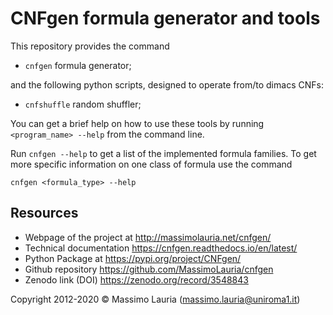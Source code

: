 # CNFgen formula generator and tools

This repository provides the command

- `cnfgen` formula generator;

and the following python scripts, designed to operate from/to dimacs
CNFs:

- `cnfshuffle` random shuffler;

You  can get  a  brief help  on  how  to use  these  tools by  running
`<program_name> --help` from the command line.

Run `cnfgen --help` to get a list of the implemented formula families.
To get  more specific information  on one  class of formula  use the
command

    cnfgen <formula_type> --help

## Resources

- Webpage of the project at <http://massimolauria.net/cnfgen/>
- Technical documentation <https://cnfgen.readthedocs.io/en/latest/>
- Python Package at <https://pypi.org/project/CNFgen/>
- Github repository <https://github.com/MassimoLauria/cnfgen>
- Zenodo link (DOI) <https://zenodo.org/record/3548843>


Copyright 2012-2020  © Massimo
Lauria ([massimo.lauria@uniroma1.it](mailto:massimo.lauria@uniroma1.it))
